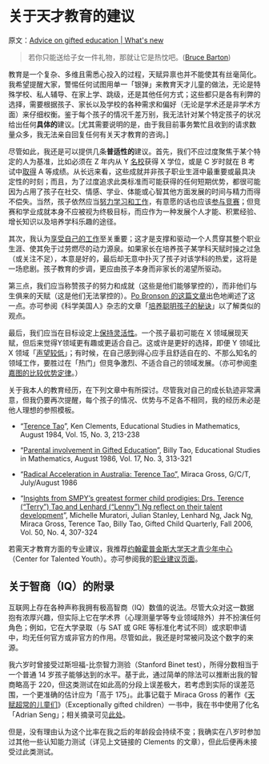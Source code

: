 # 关于天才教育的建议

原文：[Advice on gifted education | What's new](https://terrytao.wordpress.com/career-advice/advice-on-gifted-education/)

> 若你只能送给子女一件礼物，那就让它是热忱吧。([Bruce Barton](http://en.wikipedia.org/wiki/Bruce_Fairchild_Barton))

教育是一个复杂、多维且需悉心投入的过程，天赋异禀也并不能使其有丝毫简化。我希望提醒大家，警惕任何试图用单一「银弹」来教育天才儿童的做法，无论是特殊学校、私人辅导、在家上学、跳级，还是其他任何方式；这些都只是各有利弊的选择，需要根据孩子、家长以及学校的各种需求和偏好（无论是学术还是非学术方面）来仔细权衡。鉴于每个孩子的情况千差万别，我无法针对某个特定孩子的状况给出任何**具体的**建议。[尤其需要说明的是，由于我目前事务繁忙且收到的请求数量众多，我无法亲自回复任何有关天才教育的咨询。]

尽管如此，我还是可以提供几条**普适性的**建议。首先，我们不应过度聚焦于某个特定的人为基准，比如必须在 Z 年内从 Y [名校](https://terrytao.wordpress.com/career-advice/don’t-base-career-decisions-on-glamour-or-fame/)获得 X 学位，或是 C 岁时就在 B 考试中[取得](https://terrytao.wordpress.com/career-advice/there’s-more-to-mathematics-than-grades-and-exams-and-methods/) A 等成绩。从长远来看，这些成就并非孩子职业生涯中最重要或最具决定性的时刻；而且，为了过度追求此类标准而可能获得的任何短期优势，都很可能因为占用了孩子在社交、情感、学业、体能或心智其他方面发展的时间与精力而得不偿失。当然，孩子依然应当[努力学习和工作](https://terrytao.wordpress.com/career-advice/work-hard/)，有意愿的话也应该[参与竞赛](https://terrytao.wordpress.com/career-advice/advice-on-mathematics-competitions/)；但竞赛和学业成就本身不应被视为终极目标，而应作为一种发展个人才能、积累经验、增长知识以及培养学科乐趣的途径。

其次，我认为[享受自己的工作](https://terrytao.wordpress.com/career-advice/enjoy-your-work/)至关重要；这才是支撑和驱动一个人贯穿其整个职业生涯、使其免于过劳燃尽的动力源泉。如果家长在培养孩子某学科天赋时操之过急（或关注不足），本意是好的，最后却无意中扑灭了孩子对该学科的热爱，这将是一场悲剧。孩子教育的步调，更应由孩子本身而非家长的渴望所驱动。

第三点，我们应当称赞孩子的努力和成就（这些是他们能够掌控的），而非他们与生俱来的天赋（这是他们无法掌控的）。[Po Bronson 的这篇文章](http://nymag.com/news/features/27840/)出色地阐述了这一点。亦可参阅《科学美国人》杂志的文章「[培养聪明孩子的秘诀](http://www.sciam.com/article.cfm?id=the-secret-to-raising-smart-kids)」以了解类似的观点。

最后，我们应当在目标设定上[保持灵活性](https://terrytao.wordpress.com/career-advice/be-flexible/)。一个孩子最初可能在 X 领域展现天赋，但后来觉得Y领域更有趣或更适合自己。这或许是更好的选择，即便 Y 领域比 X 领域「[声望较低](https://terrytao.wordpress.com/career-advice/don’t-base-career-decisions-on-glamour-or-fame/)」；有时候，在自己感到得心应手且舒适自在的、不那么知名的领域工作，要胜过在「热门」但竞争激烈、不适合自己的领域发展。（亦可参阅[李嘉图的比较优势定律](http://en.wikipedia.org/wiki/Comparative_advantage)。）

关于我本人的教育经历，在下列文章中有所探讨。尽管我对自己的成长轨迹非常满意，但我仍要再次提醒，每个孩子的情况、优势与不足各不相同，我的经历未必是他人理想的参照模板。

- “[Terence Tao](https://link.springer.com/article/10.1007/BF00312075)”, Ken Clements, Educational Studies in Mathematics, August 1984, Vol. 15, No. 3, 213-238

- “[Parental involvement in Gifted Education](https://www.jstor.org/stable/3482231)”, Billy Tao, Educational Studies in Mathematics, August 1986, Vol. 17, No. 3, 313-321

- “[Radical Acceleration in Australia: Terence Tao”,](https://journals.sagepub.com/doi/10.1177/107621758600900402) Miraca Gross, G/C/T, July/August 1986

- “[Insights from SMPY’s greatest former child prodigies: Drs. Terence (“Terry”) Tao and Lenhard (“Lenny”) Ng reflect on their talent development](http://gcq.sagepub.com/cgi/content/abstract/50/4/307)”, Michelle Muratori, Julian Stanley, Lenhard Ng, Jack Ng, Miraca Gross, Terence Tao, Billy Tao, Gifted Child Quarterly, Fall 2006, Vol. 50, No. 4, 307-324

若需天才教育方面的专业建议，我推荐[约翰霍普金斯大学天才青少年中心](http://cty.jhu.edu/)（Center for Talented Youth）。亦可参阅我的[职业建议页面](https://terrytao.wordpress.com/career-advice/)。

## 关于智商（IQ）的附录

互联网上存在各种声称我拥有极高智商（IQ）数值的说法。尽管大众对这一数据抱有浓厚兴趣，但实际上它在学术界（心理测量学等专业领域除外）并不扮演任何角色；例如，它在大学录取（与 SAT 或 GRE 等标准化考试不同）或求职申请中，均无任何官方或非官方的作用。尽管如此，我还是时常被问及这个数字的来源。

我六岁时曾接受过斯坦福-比奈智力测验（Stanford Binet test），所得分数相当于一个普通 14 岁孩子能够达到的水平。基于此，通过简单的除法可以推断出我的智商略高于 220，但这类测试在如此高的分段上误差极大，若考虑到实际的误差范围，一个更准确的估计应为「高于 175」。此事记载于 Miraca Gross 的著作《[天赋超常的儿童们](https://books.google.com/books?id=IPPO-a_UWOIC)》（Exceptionally gifted children）一书中，我在书中使用了化名「Adrian Seng」；相关摘录可见[此处](https://terrytao.wordpress.com/wp-content/uploads/2025/03/main-qimg-d805281d403bfcd7927dcc94fd5b2e2f-pjlq.jpeg)。

但是，没有理由认为这个比率在我之后的年龄段会持续不变；我确实在八岁时参加过其他一些认知能力测试（详见上文链接的 Clements 的文章），但此后便再未接受过此类测试。